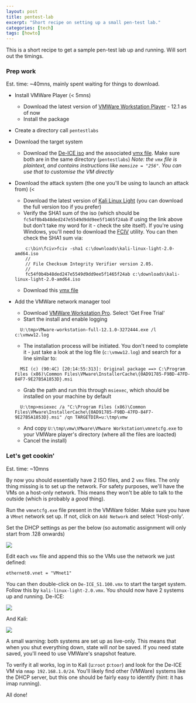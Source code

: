 ```yaml
---
layout: post
title: pentest-lab
excerpt: "Short recipe on setting up a small pen-test lab."
categories: [tech]
tags: [howto]
---
```


This is a short recipe to get a sample pen-test lab up and running. Will sort out the timings.

### Prep work

Est. time: ~40mns, mainly spent waiting for things to download.

  * Install VMWare Player (< 5mns)
    * Download the latest version of [VMWare Workstation Player](https://my.vmware.com/web/vmware/free#desktop_end_user_computing/vmware_workstation_player/12_0) - 12.1 as of now
    * Install the package
  * Create a directory call `pentestlabs`
  * Download the target system
    * Download the [De-ICE iso](http://hackingdojo.com/downloads/iso/De-ICE_S1.100.iso) and the associated [vmx file](http://hackingdojo.com/downloads/iso/De-ICE_S1.100.vmx). Make sure both are in the same directory (`pentestlabs`)
    _Note: the `vmx` file is plaintext, and contains instructions like `memsize = "256"`. You can use that to customise the VM directly_
  * Download the attack system (the one you'll be using to launch an attack from) (<
    * Download the latest version of [Kali Linux Light](http://cdimage.kali.org/kali-2.0/kali-linux-light-2.0-amd64.iso) (you can download the full version too if you prefer)
    * Verify the SHA1 sum of the iso (which should be `fc54f0b4b48ded247e5549d9dd9ee5f1465f24ab` if using the link above but don't take my word for it - check the site itself). If you're using Windows, you'll need to download the [FCIV](https://www.microsoft.com/en-sg/download/details.aspx?id=11533) utility. You can then check the SHA1 sum via:
    
    <!-- -->

            c:\bin\fciv>fciv -sha1 c:\downloads\kali-linux-light-2.0-amd64.iso
            //
            // File Checksum Integrity Verifier version 2.05.
            //
            fc54f0b4b48ded247e5549d9dd9ee5f1465f24ab c:\downloads\kali-linux-light-2.0-amd64.iso

      * Download this [vmx file](http://https://github.com/axiomiety/crashburn/blob/master/kali-linux-light-2.0-amd64.vmx)

  * Add the VMWare network manager tool
    * Download [VMWare Workstation Pro](https://my.vmware.com/web/vmware/info?slug=desktop_end_user_computing/vmware_workstation_pro/12_0). Select 'Get Free Trial'
    * Start the install and enable logging

    <!-- -->
          U:\tmp>VMware-workstation-full-12.1.0-3272444.exe /l c:\vmww12.log

    * The installation process will be initiated. You don't need to complete it - just take a look at the log file (`c:\vmww12.log`) and search for a line similar to:

    <!-- -->
          MSI (c) (90:4C) [20:14:55:313]: Original package ==> C:\Program Files (x86)\Common Files\VMware\InstallerCache\{0AD91785-F9BD-47FD-84F7-9E27B5A1853D}.msi

    * Grab the path and run this through `msiexec`, which should be installed on your machine by default

    <!-- -->
          U:\tmp>msiexec /a "C:\Program Files (x86)\Common Files\VMware\InstallerCache\{0AD91785-F9BD-47FD-84F7-9E27B5A1853D}.msi" /qn TARGETDIR=u:\tmp\vmw

    * And copy `U:\tmp\vmw\VMware\VMware Workstation\vmnetcfg.exe` to your VMWare player's directory (where all the files are loacted)
    * Cancel the install)

### Let's get cookin'

Est. time: ~10mns

By now you should essentially have 2 ISO files, and 2 `vmx` files. The only thing missing is to set up the network. For safety purposes, we'll have the VMs on a host-only network. This means they won't be able to talk to the outside (which is probably a *good* thing).

Run the `vmnetcfg.exe` file present in the VMWare folder. Make sure you have a `VMnet` network set up. If not, click on `Add Network` and select 'Host-only'.

Set the DHCP settings as per the below (so automatic assignment will only start from .128 onwards)

![](../../img/vmware_vmnetcfg.PNG)

Edit each `vmx` file and append this so the VMs use the network we just defined:

    ethernet0.vnet = "VMnet1"

You can then double-click on `De-ICE_S1.100.vmx` to start the target system. Follow this by `kali-linux-light-2.0.vmx`. You should now have 2 systems up and running. De-ICE:

![](../../img/recipes/de-ice_s1-100_boot_screen.PNG)

And Kali:

![](../../img/recipes/kali_linux_2.0_light.PNG)

A small warning: both systems are set up as live-only. This means that when you shut everything down, state will *not* be saved. If you need state saved, you'll need to use VMWare's snapshot feature.

To verify it all works, log in to Kali (u:`root` p:`toor`) and look for the De-ICE VM via `nmap 192.168.1.0/24`. You'll likely find other (VMWare) systems like the DHCP server, but this one should be fairly easy to identify (hint: it has imap running).

All done!
